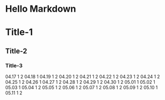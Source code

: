 Hello Markdown
====================

# Title-1
## Title-2
### Title-3

04.17  1  2
04.18  1
04.19  1  2
04.20  1  2
04.21  1  2
04.22  1  2
04.23  1  2
04.24  1  2
04.25  1  2
04.26  1
04.27  1  2
04.28  1  2
04.29  1  2
04.30  1  2
05.01  1
05.02  1
05.03  1
05.04  1  2
05.05  1  2
05.06  1  2
05.07  1  2
05.08  1  2
05.09  1  2
05.10  1
05.11  1  2
